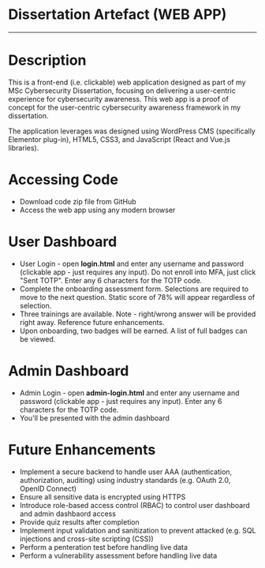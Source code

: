 # Dissertation Artefact (WEB APP)
--------------------------

# Description
This is a front-end (i.e. clickable) web application designed as part of my MSc Cybersecurity Dissertation, focusing on delivering a user-centric experience for cybersecurity awareness. This web app is a proof of concept for the user-centric cybersecurity awareness framework in my dissertation.

The application leverages was designed using WordPress CMS (specifically Elementor plug-in), HTML5, CSS3, and JavaScript (React and Vue.js libraries).

# Accessing Code
- Download code zip file from GitHub 
- Access the web app using any modern browser

# User Dashboard
- User Login - open **login.html** and enter any username and password (clickable app - just requires any input). Do not enroll into MFA, just click "Sent TOTP". Enter any 6 characters for the TOTP code.
- Complete the onboarding assessment form. Selections are required to move to the next question. Static score of 78% will appear regardless of selection.
- Three trainings are available. Note - right/wrong answer will be provided right away. Reference future enhancements.
- Upon onboarding, two badges will be earned. A list of full badges can be viewed.

# Admin Dashboard
-  Admin Login - open **admin-login.html** and enter any username and password (clickable app - just requires any input). Enter any 6 characters for the TOTP code.
-  You'll be presented with the admin dashboard

# Future Enhancements
- Implement a secure backend to handle user AAA (authentication, authorization, auditing) using industry standards (e.g. OAuth 2.0, OpenID Connect)
- Ensure all sensitive data is encrypted using HTTPS
- Introduce role-based access control (RBAC) to control user dashboard and admin dashbaord access
- Provide quiz results after completion
- Implement input validation and sanitization to prevent attacked (e.g. SQL injections and cross-site scripting (CSS))
- Perform a penteration test before handling live data
- Perform a vulnerability assessment before handling live data
